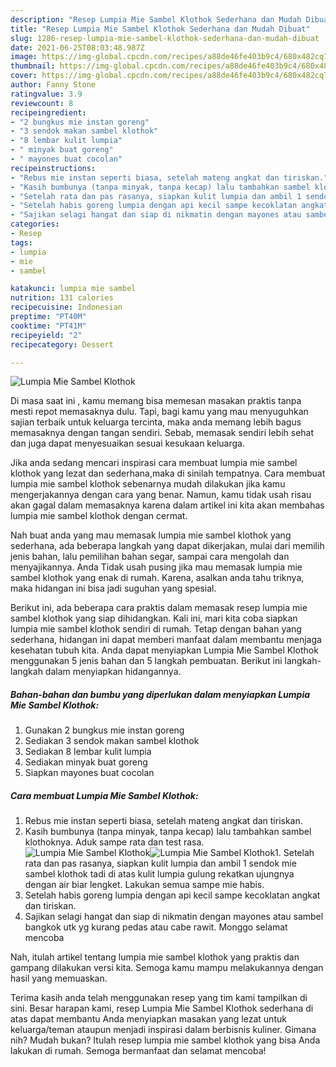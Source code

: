```yaml
---
description: "Resep Lumpia Mie Sambel Klothok Sederhana dan Mudah Dibuat"
title: "Resep Lumpia Mie Sambel Klothok Sederhana dan Mudah Dibuat"
slug: 1286-resep-lumpia-mie-sambel-klothok-sederhana-dan-mudah-dibuat
date: 2021-06-25T08:03:48.987Z
image: https://img-global.cpcdn.com/recipes/a88de46fe403b9c4/680x482cq70/lumpia-mie-sambel-klothok-foto-resep-utama.jpg
thumbnail: https://img-global.cpcdn.com/recipes/a88de46fe403b9c4/680x482cq70/lumpia-mie-sambel-klothok-foto-resep-utama.jpg
cover: https://img-global.cpcdn.com/recipes/a88de46fe403b9c4/680x482cq70/lumpia-mie-sambel-klothok-foto-resep-utama.jpg
author: Fanny Stone
ratingvalue: 3.9
reviewcount: 8
recipeingredient:
- "2 bungkus mie instan goreng"
- "3 sendok makan sambel klothok"
- "8 lembar kulit lumpia"
- " minyak buat goreng"
- " mayones buat cocolan"
recipeinstructions:
- "Rebus mie instan seperti biasa, setelah mateng angkat dan tiriskan."
- "Kasih bumbunya (tanpa minyak, tanpa kecap) lalu tambahkan sambel klothoknya. Aduk sampe rata dan test rasa."
- "Setelah rata dan pas rasanya, siapkan kulit lumpia dan ambil 1 sendok mie sambel klothok tadi di atas kulit lumpia gulung rekatkan ujungnya dengan air biar lengket. Lakukan semua sampe mie habis."
- "Setelah habis goreng lumpia dengan api kecil sampe kecoklatan angkat dan tiriskan."
- "Sajikan selagi hangat dan siap di nikmatin dengan mayones atau sambel bangkok utk yg kurang pedas atau cabe rawit. Monggo selamat mencoba"
categories:
- Resep
tags:
- lumpia
- mie
- sambel

katakunci: lumpia mie sambel 
nutrition: 131 calories
recipecuisine: Indonesian
preptime: "PT40M"
cooktime: "PT41M"
recipeyield: "2"
recipecategory: Dessert

---
```



![Lumpia Mie Sambel Klothok](https://img-global.cpcdn.com/recipes/a88de46fe403b9c4/680x482cq70/lumpia-mie-sambel-klothok-foto-resep-utama.jpg)

Di masa  saat ini , kamu memang bisa memesan masakan praktis tanpa mesti repot memasaknya dulu. Tapi, bagi kamu yang mau menyuguhkan sajian terbaik untuk keluarga tercinta, maka anda memang lebih bagus memasaknya dengan tangan sendiri. Sebab, memasak sendiri lebih sehat dan juga dapat menyesuaikan sesuai kesukaan keluarga.

Jika anda sedang mencari inspirasi cara membuat lumpia mie sambel klothok yang lezat dan sederhana,maka di sinilah tempatnya. Cara membuat lumpia mie sambel klothok  sebenarnya mudah dilakukan jika kamu mengerjakannya dengan cara yang benar. Namun, kamu tidak usah risau akan gagal dalam memasaknya 
karena dalam artikel ini kita akan membahas lumpia mie sambel klothok dengan cermat.  



Nah buat anda yang mau memasak lumpia mie sambel klothok yang sederhana, ada beberapa langkah yang dapat dikerjakan, mulai dari memilih jenis bahan, lalu pemilihan bahan segar, sampai cara mengolah dan menyajikannya. Anda Tidak usah pusing jika mau memasak lumpia mie sambel klothok yang enak di rumah. Karena, asalkan anda  tahu triknya, maka hidangan ini bisa jadi suguhan yang spesial.

Berikut ini, ada beberapa cara praktis  dalam memasak resep lumpia mie sambel klothok yang siap dihidangkan. Kali ini, mari kita coba siapkan lumpia mie sambel klothok sendiri di rumah. Tetap dengan bahan yang sederhana, hidangan ini dapat memberi manfaat dalam membantu menjaga kesehatan tubuh kita. Anda dapat menyiapkan Lumpia Mie Sambel Klothok menggunakan 5 jenis bahan dan 5 langkah pembuatan. Berikut ini langkah-langkah dalam menyiapkan hidangannya.

<!--inarticleads1-->

##### Bahan-bahan dan bumbu yang diperlukan dalam menyiapkan Lumpia Mie Sambel Klothok:

1. Gunakan 2 bungkus mie instan goreng
1. Sediakan 3 sendok makan sambel klothok
1. Sediakan 8 lembar kulit lumpia
1. Sediakan  minyak buat goreng
1. Siapkan  mayones buat cocolan




<!--inarticleads2-->

##### Cara membuat Lumpia Mie Sambel Klothok:

1. Rebus mie instan seperti biasa, setelah mateng angkat dan tiriskan.
1. Kasih bumbunya (tanpa minyak, tanpa kecap) lalu tambahkan sambel klothoknya. Aduk sampe rata dan test rasa.
<img src="https://img-global.cpcdn.com/steps/deff710973e209fa/160x128cq70/lumpia-mie-sambel-klothok-langkah-memasak-2-foto.jpg" alt="Lumpia Mie Sambel Klothok"><img src="https://img-global.cpcdn.com/steps/0baaf61bb6389cd4/160x128cq70/lumpia-mie-sambel-klothok-langkah-memasak-2-foto.jpg" alt="Lumpia Mie Sambel Klothok">1. Setelah rata dan pas rasanya, siapkan kulit lumpia dan ambil 1 sendok mie sambel klothok tadi di atas kulit lumpia gulung rekatkan ujungnya dengan air biar lengket. Lakukan semua sampe mie habis.
1. Setelah habis goreng lumpia dengan api kecil sampe kecoklatan angkat dan tiriskan.
1. Sajikan selagi hangat dan siap di nikmatin dengan mayones atau sambel bangkok utk yg kurang pedas atau cabe rawit. Monggo selamat mencoba




Nah, itulah artikel tentang  lumpia mie sambel klothok  yang praktis dan gampang dilakukan versi kita. Semoga kamu mampu melakukannya dengan hasil yang memuaskan. 

Terima kasih anda telah menggunakan resep yang tim kami tampilkan di sini. Besar harapan kami, resep  Lumpia Mie Sambel Klothok sederhana di atas dapat membantu Anda menyiapkan masakan yang lezat untuk keluarga/teman ataupun menjadi inspirasi dalam berbisnis kuliner. Gimana nih? Mudah bukan? Itulah resep lumpia mie sambel klothok yang bisa Anda lakukan di rumah. Semoga bermanfaat dan selamat mencoba!

